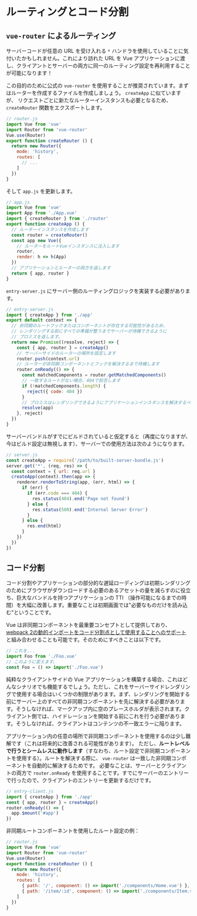 # ルーティングとコード分割

## `vue-router` によるルーティング

サーバーコードが任意の URL を受け入れる `*` ハンドラを使用していることに気付いたかもしれません。これにより訪れた URL を Vue アプリケーションに渡し、クライアントとサーバーの両方に同一のルーティング設定を再利用することが可能になります！

この目的のために公式の `vue-router` を使用することが推奨されています。まずはルーターを作成するファイルを作成しましょう。 `createApp` に似ていますが、 リクエストごとに新たなルーターインスタンスも必要となるため、 `createRouter` 関数をエクスポートします。

```js
// router.js
import Vue from 'vue'
import Router from 'vue-router'
Vue.use(Router)
export function createRouter () {
  return new Router({
    mode: 'history',
    routes: [
      // ...
    ]
  })
}
```

そして `app.js` を更新します。

```js
// app.js
import Vue from 'vue'
import App from './App.vue'
import { createRouter } from './router'
export function createApp () {
  // ルーターインスタンスを作成します
  const router = createRouter()
  const app new Vue({
    // ルーターをルートVueインスタンスに注入します
    router,
    render: h => h(App)
  })
  // アプリケーションとルーターの両方を返します
  return { app, router }
}
```

`entry-server.js` にサーバー側のルーティングロジックを実装する必要があります。

```js
// entry-server.js
import { createApp } from './app'
export default context => {
  // 非同期のルートフックまたはコンポーネントが存在する可能性があるため、
  // レンダリングする前にすべての準備が整うまでサーバーが待機できるように
  // プロミスを返します。
  return new Promise((resolve, reject) => {
    const { app, router } = createApp()
    // サーバーサイドのルーターの場所を設定します
    router.push(context.url)
    // ルーターが非同期コンポーネントとフックを解決するまで待機します
    router.onReady(() => {
      const matchedComponents = router.getMatchedComponents()
      // 一致するルートがない場合、404で拒否します
      if (!matchedComponents.length) {
        reject({ code: 404 })
      }
      // プロミスはレンダリングできるようにアプリケーションインスタンスを解決するべきです
      resolve(app)
    }, reject)
  })
}
```

サーバーバンドルがすでにビルドされていると仮定すると（再度になりますが、今はビルド設定は無視します）、サーバーでの使用方法は次のようになります。

```js
// server.js
const createApp = require('/path/to/built-server-bundle.js')
server.get('*', (req, res) => {
  const context = { url: req.url }
  createApp(context).then(app => {
    renderer.renderToString(app, (err, html) => {
      if (err) {
        if (err.code === 404) {
          res.status(404).end('Page not found')
        } else {
          res.status(500).end('Internal Server Error')
        }
      } else {
        res.end(html)
      }
    })
  })
})
```

## コード分割

コード分割やアプリケーションの部分的な遅延ローディングは初期レンダリングのためにブラウザがダウンロードする必要のあるアセットの量を減らすのに役立ち、巨大なバンドルを持つアプリケーションの TTI （操作可能になるまでの時間）を大幅に改善します。重要なことは初期画面では"必要なものだけを読み込む"ということです。

Vue は非同期コンポーネントを最重要コンセプトとして提供しており、 [webpack 2の動的インポートをコード分割点として使用することへのサポート](https://webpack.js.org/guides/code-splitting-async/) と組み合わせることも可能です。そのためにすべきことは以下です。

```js
// これを...
import Foo from './Foo.vue'
// このように変えます。
const Foo = () => import('./Foo.vue')
```

純粋なクライアントサイドの Vue アプリケーションを構築する場合、これはどんなシナリオでも機能するでしょう。ただし、これをサーバーサイドレンダリングで使用する場合はいくつかの制限があります。まず、レンダリングを開始する前にサーバー上のすべての非同期コンポーネントを先に解決する必要があります。そうしなければ、マークアップ内に空のプレースホルダが表示されます。クライアント側では、ハイドレーションを開始する前にこれを行う必要があります。そうしなければ、クライアントはコンテンツの不一致エラーに陥ります。

アプリケーション内の任意の場所で非同期コンポーネントを使用するのは少し難解です（これは将来的に改善される可能性があります）。 ただし、**ルートレベルで行うとシームレスに動作します**（すなわち、ルート設定で非同期コンポーネントを使用する）。ルートを解決する際に、 `vue-router` は一致した非同期コンポーネントを自動的に解決するためです。 必要なことは、サーバーとクライアントの両方で `router.onReady` を使用することです。すでにサーバーのエントリーで行ったので、クライアントのエントリーを更新するだけです。

```js
// entry-client.js
import { createApp } from './app'
const { app, router } = createApp()
router.onReady(() => {
  app.$mount('#app')
})
```

非同期ルートコンポーネントを使用したルート設定の例：

```js
// router.js
import Vue from 'vue'
import Router from 'vue-router'
Vue.use(Router)
export function createRouter () {
  return new Router({
    mode: 'history',
    routes: [
      { path: '/', component: () => import('./components/Home.vue') },
      { path: '/item/:id', component: () => import('./components/Item.vue') }
    ]
  })
}
```
